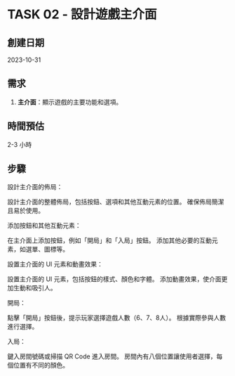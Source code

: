 # TASK 02 - 設計遊戲主介面

## 創建日期

2023-10-31

## 需求

1. **主介面**：顯示遊戲的主要功能和選項。

## 時間預估

2-3 小時

## 步驟

設計主介面的佈局：

設計主介面的整體佈局，包括按鈕、選項和其他互動元素的位置。
確保佈局簡潔且易於使用。


添加按鈕和其他互動元素：

在主介面上添加按鈕，例如「開局」和「入局」按鈕。
添加其他必要的互動元素，如選單、圖標等。


設置主介面的 UI 元素和動畫效果：

設置主介面的 UI 元素，包括按鈕的樣式、顏色和字體。
添加動畫效果，使介面更加生動和吸引人。


開局：

點擊「開局」按鈕後，提示玩家選擇遊戲人數（6、7、8人）。
根據實際參與人數進行選擇。


入局：

鍵入房間號碼或掃描 QR Code 進入房間。
房間內有八個位置讓使用者選擇，每個位置有不同的顏色。

